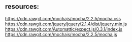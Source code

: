 ## resources:

https://cdn.rawgit.com/mochajs/mocha/2.2.5/mocha.css
https://cdn.rawgit.com/jquery/jquery/2.1.4/dist/jquery.min.js
https://cdn.rawgit.com/Automattic/expect.js/0.3.1/index.js
https://cdn.rawgit.com/mochajs/mocha/2.2.5/mocha.js
